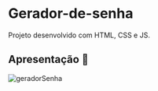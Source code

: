 # Gerador-de-senha
Projeto desenvolvido com HTML, CSS e JS.

## Apresentação :hammer: 

![geradorSenha](https://user-images.githubusercontent.com/95131108/196308850-0fcd3a15-f784-41ef-9316-8bf536d0e7fc.jpg)
